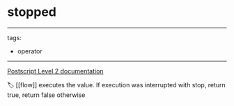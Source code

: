 # stopped

---
tags:

- operator

---

[Postscript Level 2 documentation](https://hepunx.rl.ac.uk/~adye/psdocs/ref/PSL2s.html#stopped)

🏷️ [[flow]]
executes the value. If execution was interrupted with stop, return true, return false otherwise
